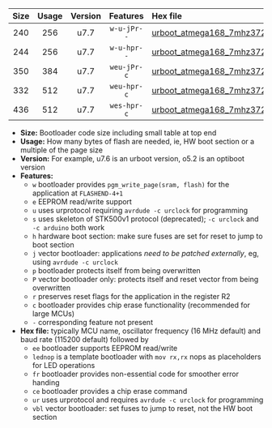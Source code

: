 |Size|Usage|Version|Features|Hex file|
|:-:|:-:|:-:|:-:|:--|
|240|256|u7.7|`w-u-jPr--`|[urboot_atmega168_7mhz3728_19200bps_lednop_ur_vbl.hex](https://raw.githubusercontent.com/stefanrueger/urboot.hex/main/mcus/atmega168/fcpu_7mhz3728/19200_bps/urboot_atmega168_7mhz3728_19200bps_lednop_ur_vbl.hex)|
|244|256|u7.7|`w-u-hpr--`|[urboot_atmega168_7mhz3728_19200bps_lednop_fr_ur.hex](https://raw.githubusercontent.com/stefanrueger/urboot.hex/main/mcus/atmega168/fcpu_7mhz3728/19200_bps/urboot_atmega168_7mhz3728_19200bps_lednop_fr_ur.hex)|
|350|384|u7.7|`weu-jPr-c`|[urboot_atmega168_7mhz3728_19200bps_ee_lednop_fr_ce_ur_vbl.hex](https://raw.githubusercontent.com/stefanrueger/urboot.hex/main/mcus/atmega168/fcpu_7mhz3728/19200_bps/urboot_atmega168_7mhz3728_19200bps_ee_lednop_fr_ce_ur_vbl.hex)|
|332|512|u7.7|`weu-hpr-c`|[urboot_atmega168_7mhz3728_19200bps_ee_lednop_fr_ce_ur.hex](https://raw.githubusercontent.com/stefanrueger/urboot.hex/main/mcus/atmega168/fcpu_7mhz3728/19200_bps/urboot_atmega168_7mhz3728_19200bps_ee_lednop_fr_ce_ur.hex)|
|436|512|u7.7|`wes-hpr-c`|[urboot_atmega168_7mhz3728_19200bps_ee_lednop_fr_ce.hex](https://raw.githubusercontent.com/stefanrueger/urboot.hex/main/mcus/atmega168/fcpu_7mhz3728/19200_bps/urboot_atmega168_7mhz3728_19200bps_ee_lednop_fr_ce.hex)|

- **Size:** Bootloader code size including small table at top end
- **Usage:** How many bytes of flash are needed, ie, HW boot section or a multiple of the page size
- **Version:** For example, u7.6 is an urboot version, o5.2 is an optiboot version
- **Features:**
  + `w` bootloader provides `pgm_write_page(sram, flash)` for the application at `FLASHEND-4+1`
  + `e` EEPROM read/write support
  + `u` uses urprotocol requiring `avrdude -c urclock` for programming
  + `s` uses skeleton of STK500v1 protocol (deprecated); `-c urclock` and `-c arduino` both work
  + `h` hardware boot section: make sure fuses are set for reset to jump to boot section
  + `j` vector bootloader: applications *need to be patched externally*, eg, using `avrdude -c urclock`
  + `p` bootloader protects itself from being overwritten
  + `P` vector bootloader only: protects itself and reset vector from being overwritten
  + `r` preserves reset flags for the application in the register R2
  + `c` bootloader provides chip erase functionality (recommended for large MCUs)
  + `-` corresponding feature not present
- **Hex file:** typically MCU name, oscillator frequency (16 MHz default) and baud rate (115200 default) followed by
  + `ee` bootloader supports EEPROM read/write
  + `lednop` is a template bootloader with `mov rx,rx` nops as placeholders for LED operations
  + `fr` bootloader provides non-essential code for smoother error handing
  + `ce` bootloader provides a chip erase command
  + `ur` uses urprotocol and requires `avrdude -c urclock` for programming
  + `vbl` vector bootloader: set fuses to jump to reset, not the HW boot section

